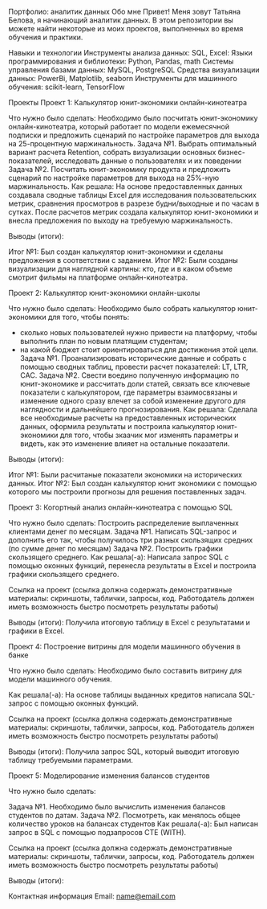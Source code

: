 Портфолио: аналитик данных
Обо мне
Привет! Меня зовут Татьяна Белова, я начинающий аналитик данных. В этом репозитории вы можете найти некоторые из моих проектов, выполненных во время обучения и практики.

Навыки и технологии
Инструменты анализа данных: SQL, Excel:
Языки программирования и библиотеки: Python, Pandas, math
Системы управления базами данных: MySQL, PostgreSQL
Средства визуализации данных: PowerBi, Matplotlib, seaborn
Инструменты для машинного обучения: scikit-learn, TensorFlow

Проекты
Проект 1: Калькулятор юнит-экономики онлайн-кинотеатра

Что нужно было сделать:
Необходимо было посчитать юнит-экономику онлайн-кинотеатра, который работает по модели ежемесячной подписки и предложить сценарий по настройке параметров для выхода на 25-процентную маржинальность. 
Задача №1.
Выбрать оптимальный вариант расчета Retention, собрать визуализации основных бизнес-показателей, исследовать данные о пользователях и их поведении
Задача №2.
Посчитать юнит-экономику продукта и предложить сценарий по настройке параметров для выхода на 25%-ную маржинальность.
Как решала: На основе предоставленных данных создавала сводные таблицы Excel для исследования пользовательских метрик, сравнения просмотров в разрезе будни/выходные и по часам в сутках. После расчетов метрик создала калькулятор юнит-экономики и внесла предложения по выходу на требуемую маржинальность.

Выводы (итоги):

Итог №1: Был создан калькулятор юнит-экономики и сделаны предложения в соответствии с заданием.
Итог №2: Были созданы визуализации для наглядной картины: кто, где и в каком объеме смотрит фильмы на платформе онлайн-кинотеатра.

Проект 2: Калькулятор юнит-экономики онлайн-школы

Что нужно было сделать:
Необходимо было собрать калькулятор юнит-экономики для того, чтобы понять:
- сколько новых пользователей нужно привести на платформу, чтобы выполнить план по новым платящим студентам;
- на какой бюджет стоит ориентироваться для достижения этой цели. 
Задача №1.
Проанализировать исторические данные и собрать с помощью сводных таблиц, провести расчет показателей: LT, LTR, CAC.
Задача №2.
Свести воедино полученную информацию по юнит-экономике и рассчитать доли статей, связать все ключевые показатели с калькулятором,  где параметры взаимосвязаны и изменение одного сразу влечет за собой изменение другого для наглядности и дальнейшего прогнозирования.
Как решала: Сделала все необходимые расчеты на предоставленных исторических данных, оформила результаты и построила калькулятор юнит-экономики для того, чтобы зкаачик мог изменять параметры и видеть, как это изменение влияет на остальные показатели.

Выводы (итоги):

Итог №1: Были расчитаные показатели экономики на исторических данных.
Итог №2: Был создан калькулятор юнит экономики с помощью которого мы построили прогнозы для решения поставленных задач.

Проект 3: Когортный анализ онлайн-кинотеатра с помощью SQL

Что нужно было сделать:
Построить распределение выплаченных клиентами денег по месяцам.
Задача №1. Написать SQL-запрос  и дополнить его так, чтобы получилось три разных скользящих средних (по сумме денег по месяцам)
Задача №2. Построить графики скользящего среднего.
Как решала(-а): Написала запрос SQL  с помощью оконных функций, перенесла результаты в Excel и построила графики скользящего среднего.

Ссылка на проект (ссылка должна содержать демонстративные материалы: скриншоты, таблички, запросы, код. Работодатель должен иметь возможность быстро посмотреть результаты работы)

Выводы (итоги): Получила итоговую таблицу в Excel с результатами и графики в Excel.


Проект 4: Построение витрины для модели машинного обучения в банке

Что нужно было сделать: Необходимо было составить витрину для модели машинного обучения.

Как решала(-а): На основе таблицы выданных кредитов написала SQL-запрос с помощью оконных функций.

Ссылка на проект (ссылка должна содержать демонстративные материалы: скриншоты, таблички, запросы, код. Работодатель должен иметь возможность быстро посмотреть результаты работы)

Выводы (итоги): Получила  запрос SQL, который выводит итоговую таблицу требуемыми параметрами.



Проект 5: Моделирование изменения балансов студентов

Что нужно было сделать:

Задача №1. Необходимо было вычислить изменения балансов студентов по датам.
Задача №2. Посмотреть, как менялось общее количество уроков на балансах студентов
Как решала(-а): Был написан запрос в SQL с помощью подзапросов CTE (WITH).

Ссылка на проект (ссылка должна содержать демонстративные материалы: скриншоты, таблички, запросы, код. Работодатель должен иметь возможность быстро посмотреть результаты работы)

Выводы (итоги):

Контактная информация
Email: name@email.com

